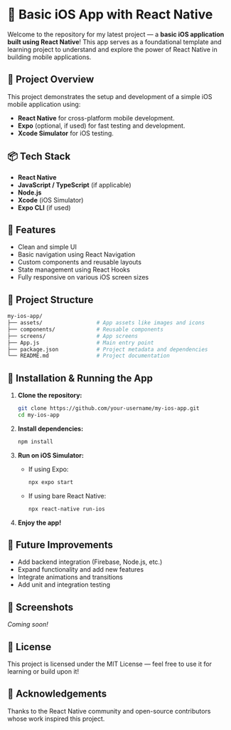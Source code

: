# 📱 Basic iOS App with React Native

Welcome to the repository for my latest project — a **basic iOS application built using React Native**! This app serves as a foundational template and learning project to understand and explore the power of React Native in building mobile applications.

## 🚀 Project Overview

This project demonstrates the setup and development of a simple iOS mobile application using:

- **React Native** for cross-platform mobile development.
- **Expo** (optional, if used) for fast testing and development.
- **Xcode Simulator** for iOS testing.

## 📦 Tech Stack

- **React Native**
- **JavaScript / TypeScript** (if applicable)
- **Node.js**
- **Xcode** (iOS Simulator)
- **Expo CLI** (if used)

## 🧰 Features

- Clean and simple UI
- Basic navigation using React Navigation
- Custom components and reusable layouts
- State management using React Hooks
- Fully responsive on various iOS screen sizes

## 📂 Project Structure

```bash
my-ios-app/
├── assets/                 # App assets like images and icons
├── components/             # Reusable components
├── screens/                # App screens
├── App.js                  # Main entry point
├── package.json            # Project metadata and dependencies
└── README.md               # Project documentation
```

## 📲 Installation & Running the App

1. **Clone the repository:**

   ```bash
   git clone https://github.com/your-username/my-ios-app.git
   cd my-ios-app
   ```

2. **Install dependencies:**

   ```bash
   npm install
   ```

3. **Run on iOS Simulator:**

   - If using Expo:

     ```bash
     npx expo start
     ```

   - If using bare React Native:

     ```bash
     npx react-native run-ios
     ```

4. **Enjoy the app!**

## 🧪 Future Improvements

- Add backend integration (Firebase, Node.js, etc.)
- Expand functionality and add new features
- Integrate animations and transitions
- Add unit and integration testing

## 📸 Screenshots

_Coming soon!_

## 📝 License

This project is licensed under the MIT License — feel free to use it for learning or build upon it!

## 🙌 Acknowledgements

Thanks to the React Native community and open-source contributors whose work inspired this project.

